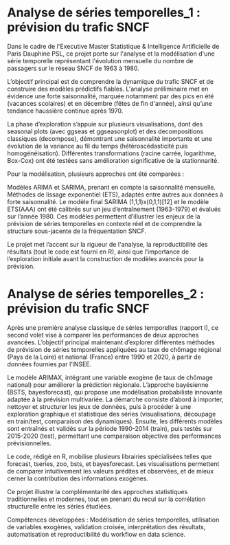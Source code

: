 # Analyse de séries temporelles_1 : prévision du trafic SNCF

Dans le cadre de l'Executive Master Statistique & Intelligence Artificielle de Paris Dauphine PSL, ce projet porte sur l'analyse et la modélisation d'une série temporelle représentant l'évolution mensuelle du nombre de passagers sur le réseau SNCF de 1963 à 1980.

L’objectif principal est de comprendre la dynamique du trafic SNCF et de construire des modèles prédictifs fiables. L'analyse préliminaire met en évidence une forte saisonnalité, marquée notamment par des pics en été (vacances scolaires) et en décembre (fêtes de fin d'année), ainsi qu’une tendance haussière continue après 1970.

La phase d’exploration s’appuie sur plusieurs visualisations, dont des seasonal plots (avec ggseas et ggseasonplot) et des decompositions classiques (decompose), démontrant une saisonnalité importante et une évolution de la variance au fil du temps (hétéroscédasticité puis homogénéisation). Différentes transformations (racine carrée, logarithme, Box-Cox) ont été testées sans amélioration significative de la stationnarité.

Pour la modélisation, plusieurs approches ont été comparées :

Modèles ARIMA et SARIMA, prenant en compte la saisonnalité mensuelle.
Méthodes de lissage exponentiel (ETS), adaptés entre autres aux données à forte saisonnalité.
Le modèle final SARIMA (1,1,1)x(0,1,1)[12] et le modèle ETS(AAA) ont été calibrés sur un jeu d’entraînement (1963-1979) et évalués sur l’année 1980. Ces modèles permettent d’illustrer les enjeux de la prévision de séries temporelles en contexte réel et de comprendre la structure sous-jacente de la fréquentation SNCF.

Le projet met l’accent sur la rigueur de l'analyse, la reproductibilité des résultats (tout le code est fourni en R), ainsi que l’importance de l’exploration initiale avant la construction de modèles avancés pour la prévision.

# Analyse de séries temporelles_2 : prévision du trafic SNCF

Après une première analyse classique de séries temporelles (rapport I), ce second volet vise à comparer les performances de deux approches avancées.
L’objectif principal maintenant d’explorer différentes méthodes de prévision de séries temporelles appliquées au taux de chômage régional (Pays de la Loire) et national (France) entre 1990 et 2020, à partir de données fournies par l’INSEE.

Le modèle ARIMAX, intégrant une variable exogène (le taux de chômage national) pour améliorer la prédiction régionale.
L’approche bayésienne (BSTS, bayesforecast), qui propose une modélisation probabiliste innovante adaptée à la prévision multivariée.
La démarche consiste d’abord à importer, nettoyer et structurer les jeux de données, puis à procéder à une exploration graphique et statistique des séries (visualisations, découpage en train/test, comparaison des dynamiques).
Ensuite, les différents modèles sont entraînés et validés sur la période 1990-2014 (train), puis testés sur 2015-2020 (test), permettant une comparaison objective des performances prévisionnelles.

Le code, rédigé en R, mobilise plusieurs librairies spécialisées telles que forecast, tseries, zoo, bsts, et bayesforecast. Les visualisations permettent de comparer intuitivement les valeurs prédites et observées, et de mieux cerner la contribution des informations exogènes.

Ce projet illustre la complémentarité des approches statistiques traditionnelles et modernes, tout en prenant du recul sur la corrélation structurelle entre les séries étudiées.

Compétences développées : Modélisation de séries temporelles, utilisation de variables exogènes, validation croisée, interprétation des résultats, automatisation et reproductibilité du workflow en data science.


